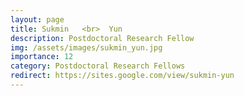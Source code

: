 ```yaml
---
layout: page
title: Sukmin   <br>  Yun
description: Postdoctoral Research Fellow
img: /assets/images/sukmin_yun.jpg
importance: 12
category: Postdoctoral Research Fellows
redirect: https://sites.google.com/view/sukmin-yun
---
```

